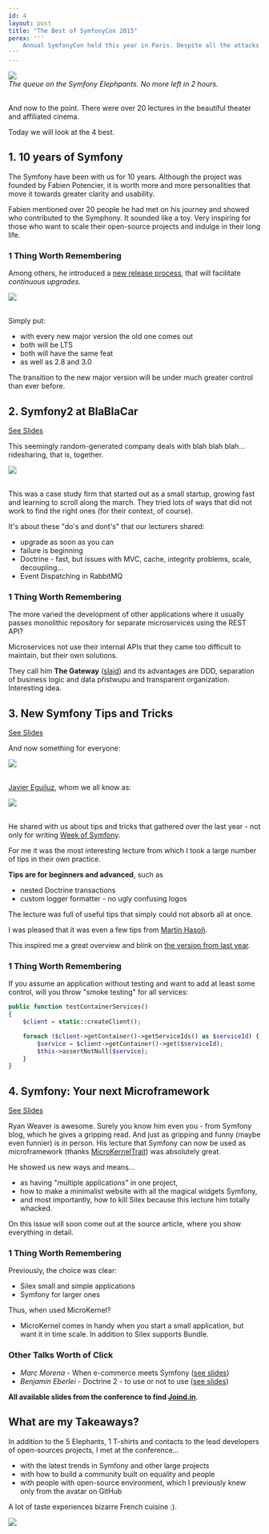```yaml
---
id: 4
layout: post
title: "The Best of SymfonyCon 2015"
perex: '''
    Annual SymfonyCon held this year in Paris. Despite all the attacks, Paris lives on. Maybe more. An example of this can be 1000 visitors who arrived at the event. I represented Bohemia with Dennis, and also with Petr and Cuba from Lmc.eu.
'''
---
```


<div class="text-center">
    <img src="/assets/images/posts/2015/symfonycon/symfonycon-divadlo.jpg" class="img-thumbnail">
    <br>
    <em>The queue on the Symfony Elephpants. No more left in 2 hours.</em>
</div>
<br>

And now to the point. There were over 20 lectures in the beautiful theater and affiliated cinema.

Today we will look at the 4 best.

## 1. 10 years of Symfony

The Symfony have been with us for 10 years. Although the project was founded by Fabien Potencier, it is worth more and more personalities that move it towards greater clarity and usability.

Fabien mentioned over 20 people he had met on his journey and showed who contributed to the Symphony. It sounded like a toy. Very inspiring for those who want to scale their open-source projects and indulge in their long life.

### 1 Thing Worth Remembering

Among others, he introduced a [new release process](http://symfony.com/blog/improving-the-symfony-release-process), that will facilitate <em>continuous upgrades</em>.

<div class="text-center">
    <img class="img-thumbnail" src="/assets/images/posts/2015/symfonycon/symfonycon-release-process.jpg">
</div>
<br>

Simply put:

- with every new major version the old one comes out
- both will be LTS
- both will have the same feat
- as well as 2.8 and 3.0

The transition to the new major version will be under much greater control than ever before.
     

## 2. Symfony2 at BlaBlaCar

<a href="https://speakerdeck.com/odolbeau/symfony-at-blablacar" class="btn btn-warning btn-sm">
    <em class="fa fa-slideshare fa-fw"></em>
    See Slides
</a>

This seemingly random-generated company deals with blah blah blah... ridesharing, that is, together.

<div class="text-center">
    <img src="/assets/images/posts/2015/symfonycon/symfonycon-bla-bla-car.png" class="img-thumbnail">
</div>
<br>

This was a case study firm that started out as a small startup, growing fast and learning to scroll along the march. They tried lots of ways that did not work to find the right ones (for their context, of course).

It's about these "do's and dont's" that our lecturers shared:

- upgrade as soon as you can
- failure is beginning
- Doctrine - fast, but issues with MVC, cache, integrity problems, scale, decoupling...
- Event Dispatching in RabbitMQ

### 1 Thing Worth Remembering

The more varied the development of other applications where it usually passes monolithic repository for separate microservices using the REST API?

Microservices not use their internal APIs that they came too difficult to maintain, but their own solutions.

They call him **The Gateway** ([slajd](https://speakerdeck.com/odolbeau/symfony-at-blablacar?slide=64)) and its advantages are DDD, separation of business logic and data přístwupu and transparent organization. Interesting idea.


## 3. New Symfony Tips and Tricks

<a href="http://www.slideshare.net/javier.eguiluz/new-symfony-tips-tricks-symfonycon-paris-2015" class="btn btn-warning btn-sm">
    <em class="fa fa-slideshare fa-fw"></em>
    See Slides
</a>


And now something for everyone:

<div class="text-center">
    <img src="/assets/images/posts/2015/symfonycon/symfonycon-tips-and-tricks.jpg" class="img-thumbnail">
</div>
<br>

[Javier Eguiluz](https://twitter.com/javiereguiluz), whom we all know as:

<div class="text-center">
    <img src="/assets/images/posts/2015/symfonycon/symfonycon-javier.png" class="img-thumbnail">
</div>
<br>



He shared with us about tips and tricks that gathered over the last year - not only for writing [Week of Symfony](http://symfony.com/blog/category/a-week-of-symfony).

For me it was the most interesting lecture from which I took a large number of tips in their own practice.

**Tips are for beginners and advanced**, such as

- nested Doctrine transactions
- custom logger formatter - no ugly confusing logos

The lecture was full of useful tips that simply could not absorb all at once.

I was pleased that it was even a few tips from [Martin Hasoň](https://twitter.com/hasonm).

This inspired me a great overview and blink on [the version from last year](http://www.slideshare.net/javier.eguiluz/symfony-tips-and-tricks).


### 1 Thing Worth Remembering


If you assume an application without testing and want to add at least some control, will you throw "smoke testing" for all services:

```php
public function testContainerServices()
{
	$client = static::createClient();

	foreach ($client->getContainer()->getServiceIds() as $serviceId) {
        $service = $client->getContainer()->get($serviceId);
        $this->assertNotNull($service);
	}
}
```


## 4. Symfony: Your next Microframework

<a href="http://www.slideshare.net/weaverryan/symfony-your-next-microframework-symfonycon-2015" class="btn btn-warning btn-sm">
    <em class="fa fa-slideshare fa-fw"></em>
    See Slides
</a>


Ryan Weaver is awesome. Surely you know him even you - from Symfony blog, which he gives a gripping read. And just as gripping and funny (maybe even funnier) is in person. His lecture that Symfony can now be used as microframework (thanks [MicroKernelTrait](https://github.com/symfony/symfony/blob/3.0/src/Symfony/Bundle/FrameworkBundle/Kernel/MicroKernelTrait.php)) was absolutely great.


He showed us new ways and means...

- as having "multiple applications" in one project,
- how to make a minimalist website with all the magical widgets Symfony,
- and most importantly, how to kill Silex because this lecture him totally whacked.

On this issue will soon come out at the source article, where you show everything in detail.

 

### 1 Thing Worth Remembering


Previously, the choice was clear:

- Silex small and simple applications
- Symfony for larger ones

Thus, when used MicroKernel?

- MicroKernel comes in handy when you start a small application, but want it in time scale. In addition to Silex supports Bundle.

 

### Other Talks Worth of Click

- *Marc Morena* - When e-commerce meets Symfony ([see slides](http://www.slideshare.net/MarcMorera/when-ecommercemeetssymfonyparissymfonycon2015))
- *Benjamin Eberlei* - Doctrine 2 - to use or not to use ([see slides](https://qafoo.com/resources/presentations/symfonycon_paris_2015/doctrine2_to_use_or_not_to_use.html))

**All available slides from the conference to find [Joind.in](https://joind.in/event/symfonycon-paris-2015/schedule/list)**.


## What are my Takeaways?

In addition to the 5 Elephants, 1 T-shirts and contacts to the lead developers of open-sources projects, I met at the conference...

- with the latest trends in Symfony and other large projects
- with how to build a community built on equality and people
- with people with open-source environment, which I previously knew only from the avatar on GitHub

A lot of taste experiences bizarre French cuisine :).

<div class="text-center">
    <img src="/assets/images/posts/2015/symfonycon/symfonycon-stage.jpg" class="img-thumbnail">
</div>
